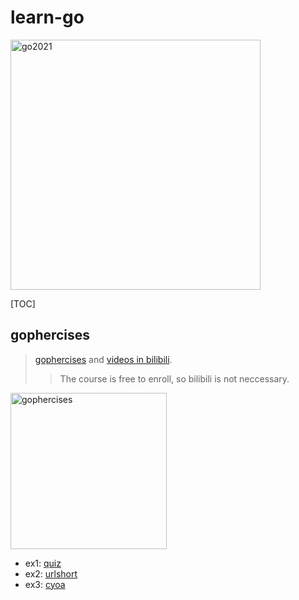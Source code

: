 # learn-go

<img src="https://i0.wp.com/meritocracy.is/blog/wp-content/uploads/2021/04/golang.jpg?resize=768%2C426&ssl=1" alt="go2021" width="400">

[TOC]

## gophercises

> [gophercises](https://gophercises.com/) and [videos in bilibili](https://www.bilibili.com/video/BV1A64y1y7X6).
> > The course is free to enroll, so bilibili is not neccessary.

<img src="https://gophercises.com/img/gophercises_punching.gif" alt="gophercises" width="250">

* ex1: [quiz](./quiz)
* ex2: [urlshort](./urlshort/)
* ex3: [cyoa](./cyoa)

